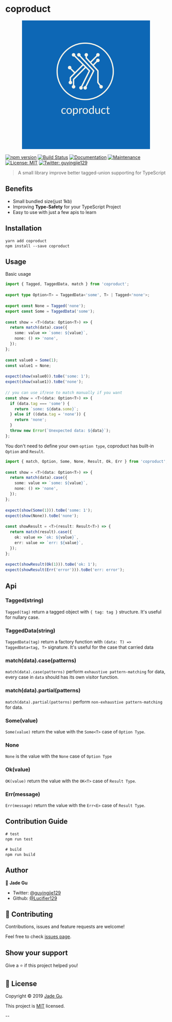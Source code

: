 # coproduct

<p align="center">
  <img width="400" src="./resource/coproduct-logos/coproduct-logos.jpeg">
</p>

[![npm version](https://img.shields.io/npm/v/coproduct.svg?style=flat)](https://www.npmjs.com/package/coproduct)
[![Build Status](https://travis-ci.org/Lucifier129/coproduct.svg?branch=master)](https://travis-ci.org/Lucifier129/coproduct)
[![Documentation](https://img.shields.io/badge/documentation-yes-brightgreen.svg)](https://github.com/Lucifier129/coproduct#readme)
[![Maintenance](https://img.shields.io/badge/Maintained%3F-yes-green.svg)](https://github.com/Lucifier129/coproduct/graphs/commit-activity)
[![License: MIT](https://img.shields.io/badge/License-MIT-yellow.svg)](https://github.com/Lucifier129/coproduct/blob/master/LICENSE)
[![Twitter: guyingjie129](https://img.shields.io/twitter/follow/guyingjie129.svg?style=social)](https://twitter.com/guyingjie129)

> A small library improve better tagged-union supporting for TypeScript

## Benefits

- Small bundled size(just 1kb)
- Improving **Type-Safety** for your TypeScript Project
- Easy to use with just a few apis to learn

## Installation

```shell
yarn add coproduct
npm install --save coproduct
```

## Usage

Basic usage

```typescript
import { Tagged, TaggedData, match } from 'coproduct';

export type Option<T> = TaggedData<'some', T> | Tagged<'none'>;

export const None = Tagged('none');
export const Some = TaggedData('some');

const show = <T>(data: Option<T>) => {
  return match(data).case({
    some: value => `some: ${value}`,
    none: () => 'none',
  });
};

const value0 = Some(1);
const value1 = None;

expect(show(value0)).toBe('some: 1');
expect(show(value1)).toBe('none');

// you can use if/ese to match manually if you want
const show = <T>(data: Option<T>) => {
  if (data.tag === 'some') {
    return `some: ${data.some}`;
  } else if ((data.tag = 'none')) {
    return 'none';
  }
  throw new Error(`Unexpected data: ${data}`);
};
```

You don't need to define your own `option type`, coproduct has built-in `Option` and `Result`.

```typescript
import { match, Option, Some, None, Result, Ok, Err } from 'coproduct';

const show = <T>(data: Option<T>) => {
  return match(data).case({
    some: value => `some: ${value}`,
    none: () => 'none',
  });
};

expect(show(Some(1))).toBe('some: 1');
expect(show(None)).toBe('none');

const showResult = <T>(result: Result<T>) => {
  return match(result).case({
    ok: value => `ok: ${value}`,
    err: value => `err: ${value}`,
  });
};

expect(showResult(Ok(1))).toBe('ok: 1');
expect(showResult(Err('error'))).toBe('err: error');
```

## Api

### Tagged(string)

`Tagged(tag)` return a tagged object with `{ tag: tag }` structure. It's useful for nullary case.

### TaggedData(string)

`TaggedData(tag)` return a factory function with `(data: T) => TaggedData<tag, T>` signature. It's useful for the case that carried data

### match(data).case(patterns)

`match(data).case(patterns)` perform `exhaustive pattern-matching` for data, every case in `data` should has its own visitor function.

### match(data).partial(patterns)

`match(data).partial(patterns)` perform `non-exhaustive pattern-matching` for data.

### Some(value)

`Some(value)` return the value with the `Some<T>` case of `Option Type`.

### None

`None` is the value with the `None` case of `Option Type`

### Ok(value)

`OK(value)` return the value with the `OK<T>` case of `Result Type`.

### Err(message)

`Err(message)` return the value with the `Err<E>` case of `Result Type`.

## Contribution Guide

```shell
# test
npm run test

# build
npm run build
```

## Author

👤 **Jade Gu**

- Twitter: [@guyingjie129](https://twitter.com/guyingjie129)
- Github: [@Lucifier129](https://github.com/Lucifier129)

## 🤝 Contributing

Contributions, issues and feature requests are welcome!

Feel free to check [issues page](https://github.com/Lucifier129/coproduct/issues).

## Show your support

Give a ⭐️ if this project helped you!

## 📝 License

Copyright © 2019 [Jade Gu](https://github.com/Lucifier129).

This project is [MIT](https://github.com/Lucifier129/coproduct/blob/master/LICENSE) licensed.

--
